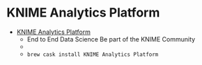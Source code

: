 # KNIME Analytics Platform
- [KNIME Analytics Platform](https://www.knime.com/)
  -  End to End Data Science  Be part of the KNIME Community
  - 
  - `brew cask install KNIME Analytics Platform`
